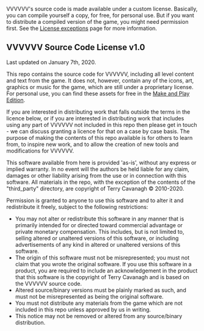 VVVVVV's source code is made available under a custom license. Basically, you can compile yourself a copy, for free, for personal use. But if you want to distribute a compiled version of the game, you might need permission first. See the [License exceptions](License%20exceptions.md) page for more information.

VVVVVV Source Code License v1.0
-------
Last updated on January 7th, 2020.

This repo contains the source code for VVVVVV, including all level content and text from the game. It does not, however, contain any of the icons, art, graphics or music for the game, which are still under a proprietary license. For personal use, you can find these assets for free in the [Make and Play Edition](https://thelettervsixtim.es/makeandplay/).

If you are interested in distributing work that falls outside the terms in the licence below, or if you are interested in distributing work that includes using any part of VVVVVV not included in this repo then please get in touch - we can discuss granting a licence for that on a case by case basis. The purpose of making the contents of this repo available is for others to learn from, to inspire new work, and to allow the creation of new tools and modifications for VVVVVV.

This software available from here is provided 'as-is', without any express or implied warranty. In no event will the authors be held liable for any claim, damages or other liability arising from the use or in connection with this software. All materials in the repo, with the exception of the contents of the "third_party" directory, are copyright of Terry Cavanagh © 2010-2020.

Permission is granted to anyone to use this software and to alter it and redistribute it freely, subject to the following restrictions:

 - You may not alter or redistribute this software in any manner that is primarily intended for or directed toward commercial advantage or private monetary compensation. This includes, but is not limited to, selling altered or unaltered versions of this software, or including advertisements of any kind in altered or unaltered versions of this software.
 - The origin of this software must not be misrepresented; you must not claim that you wrote the original software. If you use this software in a product, you are required to include an acknowledgement in the product that this software is the copyright of Terry Cavanagh and is based on the VVVVVV source code.
 - Altered source/binary versions must be plainly marked as such, and must not be misrepresented as being the original software.
 - You must not distribute any materials from the game which are not included in this repo unless approved by us in writing. 
 - This notice may not be removed or altered from any source/binary distribution.

